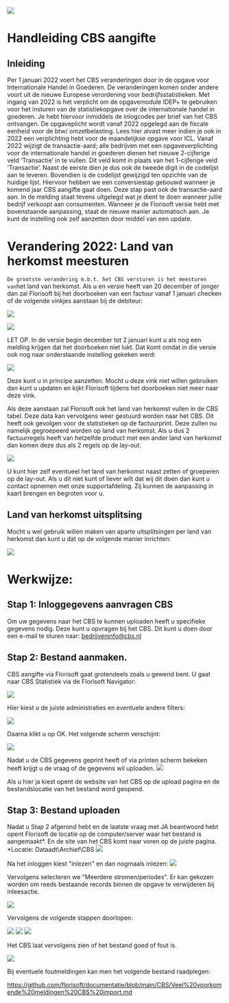 <img src="../../fslogo.png">

# Handleiding CBS aangifte

## Inleiding

Per 1 januari 2022 voert het CBS veranderingen door in de opgave voor Internationale Handel in Goederen. De veranderingen komen onder andere voort uit de nieuwe Europese verordening voor bedrijfsstatistieken.
Met ingang van 2022 is het verplicht om de opgavemodule IDEP+ te gebruiken voor het insturen van de statistiekopgave over de internationale handel in goederen. Je hebt hiervoor inmiddels de inlogcodes per brief van het CBS ontvangen. De opgaveplicht wordt vanaf 2022 opgelegd aan de fiscale eenheid voor de btw/ omzetbelasting.
Lees hier alvast meer indien je ook in 2022 een verplichting hebt voor de maandelijkse opgave voor ICL.
Vanaf 2022 wijzigt de transactie-aard; alle bedrijven met een opgaveverplichting voor de internationale handel in goederen dienen het nieuwe 2-cijferige veld ‘Transactie’ in te vullen. Dit veld komt in plaats van het 1-cijferige veld ‘Transactie’. Naast de eerste dien je dus ook de tweede digit in de codelijst aan te leveren. Bovendien is de codelijst gewijzigd ten opzichte van de huidige lijst.
Hiervoor hebben we een conversiestap gebouwd wanneer je komend jaar CBS aangifte gaat doen. Deze stap past ook de transactie-aard aan. In de melding staat tevens uitgelegd wat je dient te doen wanneer jullie bedrijf verkoopt aan consumenten. Wanneer je de Florisoft versie hebt met bovenstaande aanpassing, staat de nieuwe manier automatisch aan. Je kunt de instelling ook zelf aanzetten door middel van een update.


# Verandering 2022: Land van herkomst meesturen
`
De grootste verandering m.b.t. het CBS versturen is het meesturen van `het land van herkomst. Als u en versie heeft van 20 december of jonger dan zal Florisoft bij het doorboeken van een factuur vanaf 1 januari checken of de volgende vinkjes aanstaan bij de debiteur:

![](media/2022-02-08-09-56-34.png)

![](media/2022-02-08-09-57-21.png)

LET OP. In de versie begin december tot 2 januari kunt u als nog een melding krijgen dat het doorboeken niet lukt. Dat komt omdat in die versie ook nog naar onderstaande instelling gekeken werd:

![](media/2022-02-08-09-57-35.png)

Deze kunt u in principe aanzetten. Mocht u deze vink niet willen gebruiken dan kunt u updaten en kijkt Florisoft tijdens het doorboeken niet meer naar deze vink.

Als deze aanstaan zal Florisoft ook het land van herkomst vullen in de CBS tabel. Deze data kan vervolgens weer gestuurd worden naar het CBS.
Dit heeft ook gevolgen voor de statistieken op de factuurprint. Deze zullen nu namelijk gegroepeerd worden op land van herkomst. 
Als u dus 2 factuurregels heeft van hetzelfde product met een ander land van herkomst dan komen deze dus als 2 regels op de lay-out.

![](media/2022-02-08-09-57-56.png)

U kunt hier zelf eventueel het land van herkomst naast zetten of groeperen op de lay-out. Als u dit niet kunt of liever wilt dat wij dit doen dan kunt u contact opnemen met onze supportafdeling. Zij kunnen de aanpassing in kaart brengen en begroten voor u. 

## Land van herkomst uitsplitsing

Mocht u wel gebruik willen maken van aparte uitsplitsingen per land van herkomst dan kunt u dat op de volgende manier inrichten:

![](media/2022-02-08-09-58-23.png)

# Werkwijze:

## Stap 1: Inloggegevens aanvragen CBS

Om uw gegevens naar het CBS te kunnen uploaden heeft u specifieke gegevens nodig. Deze kunt u opvragen bij het CBS. Dit kunt u doen door een e-mail te sturen naar: bedrijveninfo@cbs.nl

## Stap 2: Bestand aanmaken.

CBS aangifte via Florisoft gaat grotendeels zoals u gewend bent. U gaat naar CBS Statistiek via de Florisoft Navigator:

![](media/2022-02-08-09-59-16.png)

Hier kiest u de juiste administraties en eventuele andere filters:

![](media/2022-02-08-09-59-31.png)

Daarna klikt u op OK. Het volgende scherm verschijnt:

![](media/2022-02-08-09-59-49.png)

Nadat u de CBS gegevens geprint heeft of via printen scherm bekeken heeft krijgt u de vraag of de gegevens wil uploaden.
![](media/2022-02-08-10-00-02.png)

 Als u hier ja kiest opent de website van het CBS op de upload pagina en de bestandslocatie van het bestand word geopend.

 ## Stap 3: Bestand uploaden

 Nadat u Stap 2 afgerond hebt en de laatste vraag met JA beantwoord hebt opent Florisoft de locatie op de computer/server waar het bestand is aangemaakt*. En de site van het CBS komt naar voren op de juiste pagina.
*Locatie: Dataadt\Archief\CBS
![](media/2022-02-08-10-02-22.png)

Na het inloggen kiest "inlezen" en dan nogmaals inlezen:
 ![](media/2022-02-08-10-03-18.png)

Vervolgens selecteren we "Meerdere stromen/periodes". Er kan gekozen worden om reeds bestaande records binnen de opgave te verwijderen bij inleesactie. 

![](media/2022-02-08-10-05-47.png) 

Vervolgens de volgende stappen doorlopen:

![](media/2022-02-08-10-06-08.png)
![](media/2022-02-08-10-06-28.png)
![](media/2022-02-08-10-06-56.png)

Het CBS laat vervolgens zien of het bestand goed of fout is.

![](media/2022-02-08-10-07-14.png)

Bij eventuele foutmeldingen kan men het volgende bestand raadplegen:

https://github.com/florisoft/documentatie/blob/main/CBS/Veel%20voorkomende%20meldingen%20CBS%20import.md




